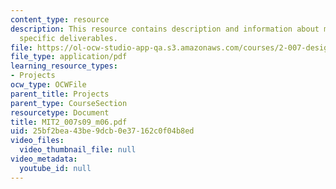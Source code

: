 ```yaml
---
content_type: resource
description: This resource contains description and information about milestone 2
  specific deliverables.
file: https://ol-ocw-studio-app-qa.s3.amazonaws.com/courses/2-007-design-and-manufacturing-i-spring-2009/25bf2bea43be9dcb0e37162c0f04b8ed_MIT2_007s09_m06.pdf
file_type: application/pdf
learning_resource_types:
- Projects
ocw_type: OCWFile
parent_title: Projects
parent_type: CourseSection
resourcetype: Document
title: MIT2_007s09_m06.pdf
uid: 25bf2bea-43be-9dcb-0e37-162c0f04b8ed
video_files:
  video_thumbnail_file: null
video_metadata:
  youtube_id: null
---
```

